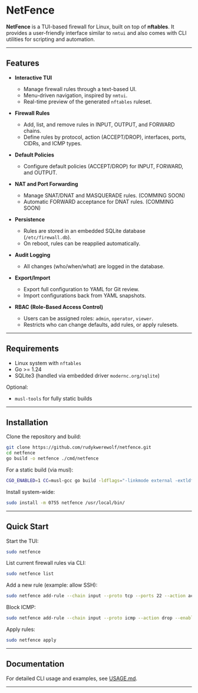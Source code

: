 # NetFence

**NetFence** is a TUI-based firewall for Linux, built on top of **nftables**. It provides a user-friendly interface similar to `nmtui` and also comes with CLI utilities for scripting and automation.

---

## Features

* **Interactive TUI**

  * Manage firewall rules through a text-based UI.
  * Menu-driven navigation, inspired by `nmtui`.
  * Real-time preview of the generated `nftables` ruleset.

* **Firewall Rules**

  * Add, list, and remove rules in INPUT, OUTPUT, and FORWARD chains.
  * Define rules by protocol, action (ACCEPT/DROP), interfaces, ports, CIDRs, and ICMP types.

* **Default Policies**

  * Configure default policies (ACCEPT/DROP) for INPUT, FORWARD, and OUTPUT.

* **NAT and Port Forwarding**

  * Manage SNAT/DNAT and MASQUERADE rules. (COMMING SOON)
  * Automatic FORWARD acceptance for DNAT rules. (COMMING SOON)

* **Persistence**

  * Rules are stored in an embedded SQLite database (`/etc/firewall.db`).
  * On reboot, rules can be reapplied automatically.

* **Audit Logging**

  * All changes (who/when/what) are logged in the database.

* **Export/Import**

  * Export full configuration to YAML for Git review.
  * Import configurations back from YAML snapshots.

* **RBAC (Role-Based Access Control)**

  * Users can be assigned roles: `admin`, `operator`, `viewer`.
  * Restricts who can change defaults, add rules, or apply rulesets.

---

## Requirements

* Linux system with `nftables`
* Go >= 1.24
* SQLite3 (handled via embedded driver `modernc.org/sqlite`)

Optional:

* `musl-tools` for fully static builds

---

## Installation

Clone the repository and build:

```bash
git clone https://github.com/rudykwerewolf/netfence.git
cd netfence
go build -o netfence ./cmd/netfence
```

For a static build (via musl):

```bash
CGO_ENABLED=1 CC=musl-gcc go build -ldflags="-linkmode external -extldflags -static" -o netfence ./cmd/netfence
```

Install system-wide:

```bash
sudo install -m 0755 netfence /usr/local/bin/
```

---

## Quick Start

Start the TUI:

```bash
sudo netfence
```

List current firewall rules via CLI:

```bash
sudo netfence list
```

Add a new rule (example: allow SSH):

```bash
sudo netfence add-rule --chain input --proto tcp --ports 22 --action accept --enabled
```

Block ICMP:

```bash
sudo netfence add-rule --chain input --proto icmp --action drop --enabled --comment "Drop ping"
```

Apply rules:

```bash
sudo netfence apply
```

---

## Documentation

For detailed CLI usage and examples, see [USAGE.md](USAGE.md).

---

